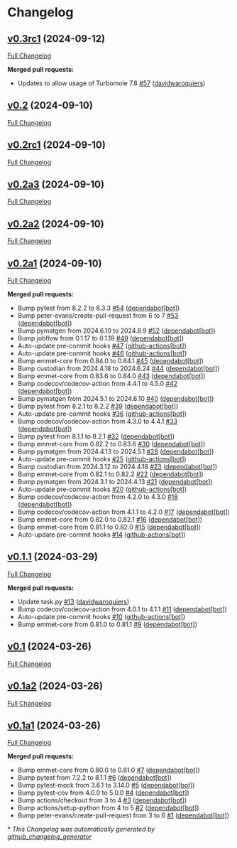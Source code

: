 # Changelog

## [v0.3rc1](https://github.com/Matgenix/atomate2-turbomole/tree/v0.3rc1) (2024-09-12)

[Full Changelog](https://github.com/Matgenix/atomate2-turbomole/compare/v0.2...v0.3rc1)

**Merged pull requests:**

- Updates to allow usage of Turbomole 7.8 [\#57](https://github.com/Matgenix/atomate2-turbomole/pull/57) ([davidwaroquiers](https://github.com/davidwaroquiers))

## [v0.2](https://github.com/Matgenix/atomate2-turbomole/tree/v0.2) (2024-09-10)

[Full Changelog](https://github.com/Matgenix/atomate2-turbomole/compare/v0.2rc1...v0.2)

## [v0.2rc1](https://github.com/Matgenix/atomate2-turbomole/tree/v0.2rc1) (2024-09-10)

[Full Changelog](https://github.com/Matgenix/atomate2-turbomole/compare/v0.2a3...v0.2rc1)

## [v0.2a3](https://github.com/Matgenix/atomate2-turbomole/tree/v0.2a3) (2024-09-10)

[Full Changelog](https://github.com/Matgenix/atomate2-turbomole/compare/v0.2a2...v0.2a3)

## [v0.2a2](https://github.com/Matgenix/atomate2-turbomole/tree/v0.2a2) (2024-09-10)

[Full Changelog](https://github.com/Matgenix/atomate2-turbomole/compare/v0.2a1...v0.2a2)

## [v0.2a1](https://github.com/Matgenix/atomate2-turbomole/tree/v0.2a1) (2024-09-10)

[Full Changelog](https://github.com/Matgenix/atomate2-turbomole/compare/v0.1.1...v0.2a1)

**Merged pull requests:**

- Bump pytest from 8.2.2 to 8.3.3 [\#54](https://github.com/Matgenix/atomate2-turbomole/pull/54) ([dependabot[bot]](https://github.com/apps/dependabot))
- Bump peter-evans/create-pull-request from 6 to 7 [\#53](https://github.com/Matgenix/atomate2-turbomole/pull/53) ([dependabot[bot]](https://github.com/apps/dependabot))
- Bump pymatgen from 2024.6.10 to 2024.8.9 [\#52](https://github.com/Matgenix/atomate2-turbomole/pull/52) ([dependabot[bot]](https://github.com/apps/dependabot))
- Bump jobflow from 0.1.17 to 0.1.18 [\#49](https://github.com/Matgenix/atomate2-turbomole/pull/49) ([dependabot[bot]](https://github.com/apps/dependabot))
- Auto-update pre-commit hooks [\#47](https://github.com/Matgenix/atomate2-turbomole/pull/47) ([github-actions[bot]](https://github.com/apps/github-actions))
- Auto-update pre-commit hooks [\#46](https://github.com/Matgenix/atomate2-turbomole/pull/46) ([github-actions[bot]](https://github.com/apps/github-actions))
- Bump emmet-core from 0.84.0 to 0.84.1 [\#45](https://github.com/Matgenix/atomate2-turbomole/pull/45) ([dependabot[bot]](https://github.com/apps/dependabot))
- Bump custodian from 2024.4.18 to 2024.6.24 [\#44](https://github.com/Matgenix/atomate2-turbomole/pull/44) ([dependabot[bot]](https://github.com/apps/dependabot))
- Bump emmet-core from 0.83.6 to 0.84.0 [\#43](https://github.com/Matgenix/atomate2-turbomole/pull/43) ([dependabot[bot]](https://github.com/apps/dependabot))
- Bump codecov/codecov-action from 4.4.1 to 4.5.0 [\#42](https://github.com/Matgenix/atomate2-turbomole/pull/42) ([dependabot[bot]](https://github.com/apps/dependabot))
- Bump pymatgen from 2024.5.1 to 2024.6.10 [\#40](https://github.com/Matgenix/atomate2-turbomole/pull/40) ([dependabot[bot]](https://github.com/apps/dependabot))
- Bump pytest from 8.2.1 to 8.2.2 [\#39](https://github.com/Matgenix/atomate2-turbomole/pull/39) ([dependabot[bot]](https://github.com/apps/dependabot))
- Auto-update pre-commit hooks [\#36](https://github.com/Matgenix/atomate2-turbomole/pull/36) ([github-actions[bot]](https://github.com/apps/github-actions))
- Bump codecov/codecov-action from 4.3.0 to 4.4.1 [\#33](https://github.com/Matgenix/atomate2-turbomole/pull/33) ([dependabot[bot]](https://github.com/apps/dependabot))
- Bump pytest from 8.1.1 to 8.2.1 [\#32](https://github.com/Matgenix/atomate2-turbomole/pull/32) ([dependabot[bot]](https://github.com/apps/dependabot))
- Bump emmet-core from 0.82.2 to 0.83.6 [\#30](https://github.com/Matgenix/atomate2-turbomole/pull/30) ([dependabot[bot]](https://github.com/apps/dependabot))
- Bump pymatgen from 2024.4.13 to 2024.5.1 [\#28](https://github.com/Matgenix/atomate2-turbomole/pull/28) ([dependabot[bot]](https://github.com/apps/dependabot))
- Auto-update pre-commit hooks [\#25](https://github.com/Matgenix/atomate2-turbomole/pull/25) ([github-actions[bot]](https://github.com/apps/github-actions))
- Bump custodian from 2024.3.12 to 2024.4.18 [\#23](https://github.com/Matgenix/atomate2-turbomole/pull/23) ([dependabot[bot]](https://github.com/apps/dependabot))
- Bump emmet-core from 0.82.1 to 0.82.2 [\#22](https://github.com/Matgenix/atomate2-turbomole/pull/22) ([dependabot[bot]](https://github.com/apps/dependabot))
- Bump pymatgen from 2024.3.1 to 2024.4.13 [\#21](https://github.com/Matgenix/atomate2-turbomole/pull/21) ([dependabot[bot]](https://github.com/apps/dependabot))
- Auto-update pre-commit hooks [\#20](https://github.com/Matgenix/atomate2-turbomole/pull/20) ([github-actions[bot]](https://github.com/apps/github-actions))
- Bump codecov/codecov-action from 4.2.0 to 4.3.0 [\#18](https://github.com/Matgenix/atomate2-turbomole/pull/18) ([dependabot[bot]](https://github.com/apps/dependabot))
- Bump codecov/codecov-action from 4.1.1 to 4.2.0 [\#17](https://github.com/Matgenix/atomate2-turbomole/pull/17) ([dependabot[bot]](https://github.com/apps/dependabot))
- Bump emmet-core from 0.82.0 to 0.82.1 [\#16](https://github.com/Matgenix/atomate2-turbomole/pull/16) ([dependabot[bot]](https://github.com/apps/dependabot))
- Bump emmet-core from 0.81.1 to 0.82.0 [\#15](https://github.com/Matgenix/atomate2-turbomole/pull/15) ([dependabot[bot]](https://github.com/apps/dependabot))
- Auto-update pre-commit hooks [\#14](https://github.com/Matgenix/atomate2-turbomole/pull/14) ([github-actions[bot]](https://github.com/apps/github-actions))

## [v0.1.1](https://github.com/Matgenix/atomate2-turbomole/tree/v0.1.1) (2024-03-29)

[Full Changelog](https://github.com/Matgenix/atomate2-turbomole/compare/v0.1...v0.1.1)

**Merged pull requests:**

- Update task.py [\#13](https://github.com/Matgenix/atomate2-turbomole/pull/13) ([davidwaroquiers](https://github.com/davidwaroquiers))
- Bump codecov/codecov-action from 4.0.1 to 4.1.1 [\#11](https://github.com/Matgenix/atomate2-turbomole/pull/11) ([dependabot[bot]](https://github.com/apps/dependabot))
- Auto-update pre-commit hooks [\#10](https://github.com/Matgenix/atomate2-turbomole/pull/10) ([github-actions[bot]](https://github.com/apps/github-actions))
- Bump emmet-core from 0.81.0 to 0.81.1 [\#9](https://github.com/Matgenix/atomate2-turbomole/pull/9) ([dependabot[bot]](https://github.com/apps/dependabot))

## [v0.1](https://github.com/Matgenix/atomate2-turbomole/tree/v0.1) (2024-03-26)

[Full Changelog](https://github.com/Matgenix/atomate2-turbomole/compare/v0.1a2...v0.1)

## [v0.1a2](https://github.com/Matgenix/atomate2-turbomole/tree/v0.1a2) (2024-03-26)

[Full Changelog](https://github.com/Matgenix/atomate2-turbomole/compare/v0.1a1...v0.1a2)

## [v0.1a1](https://github.com/Matgenix/atomate2-turbomole/tree/v0.1a1) (2024-03-26)

[Full Changelog](https://github.com/Matgenix/atomate2-turbomole/compare/06e469674eb3ce3563278009cbbace15849b5fea...v0.1a1)

**Merged pull requests:**

- Bump emmet-core from 0.80.0 to 0.81.0 [\#7](https://github.com/Matgenix/atomate2-turbomole/pull/7) ([dependabot[bot]](https://github.com/apps/dependabot))
- Bump pytest from 7.2.2 to 8.1.1 [\#6](https://github.com/Matgenix/atomate2-turbomole/pull/6) ([dependabot[bot]](https://github.com/apps/dependabot))
- Bump pytest-mock from 3.6.1 to 3.14.0 [\#5](https://github.com/Matgenix/atomate2-turbomole/pull/5) ([dependabot[bot]](https://github.com/apps/dependabot))
- Bump pytest-cov from 4.0.0 to 5.0.0 [\#4](https://github.com/Matgenix/atomate2-turbomole/pull/4) ([dependabot[bot]](https://github.com/apps/dependabot))
- Bump actions/checkout from 3 to 4 [\#3](https://github.com/Matgenix/atomate2-turbomole/pull/3) ([dependabot[bot]](https://github.com/apps/dependabot))
- Bump actions/setup-python from 4 to 5 [\#2](https://github.com/Matgenix/atomate2-turbomole/pull/2) ([dependabot[bot]](https://github.com/apps/dependabot))
- Bump peter-evans/create-pull-request from 3 to 6 [\#1](https://github.com/Matgenix/atomate2-turbomole/pull/1) ([dependabot[bot]](https://github.com/apps/dependabot))



\* *This Changelog was automatically generated by [github_changelog_generator](https://github.com/github-changelog-generator/github-changelog-generator)*
